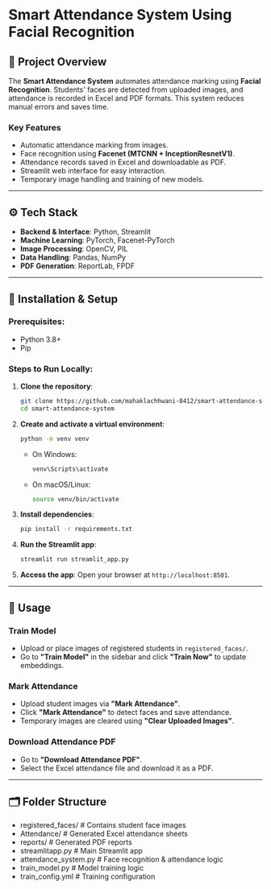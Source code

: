 # Smart Attendance System Using Facial Recognition

## 📖 Project Overview

The **Smart Attendance System** automates attendance marking using **Facial Recognition**. Students' faces are detected from uploaded images, and attendance is recorded in Excel and PDF formats. This system reduces manual errors and saves time.

### Key Features
- Automatic attendance marking from images.
- Face recognition using **Facenet (MTCNN + InceptionResnetV1)**.
- Attendance records saved in Excel and downloadable as PDF.
- Streamlit web interface for easy interaction.
- Temporary image handling and training of new models.

---

## ⚙️ Tech Stack

- **Backend & Interface**: Python, Streamlit  
- **Machine Learning**: PyTorch, Facenet-PyTorch  
- **Image Processing**: OpenCV, PIL  
- **Data Handling**: Pandas, NumPy  
- **PDF Generation**: ReportLab, FPDF  

---

## 🔧 Installation & Setup

### Prerequisites:
- Python 3.8+
- Pip

### Steps to Run Locally:

1. **Clone the repository**:
    ```bash
    git clone https://github.com/mahaklachhwani-0412/smart-attendance-system.git
    cd smart-attendance-system
    ```

2. **Create and activate a virtual environment**:
    ```bash
    python -m venv venv
    ```
    - On Windows:
      ```bash
      venv\Scripts\activate
      ```
    - On macOS/Linux:
      ```bash
      source venv/bin/activate
      ```

3. **Install dependencies**:
    ```bash
    pip install -r requirements.txt
    ```

4. **Run the Streamlit app**:
    ```bash
    streamlit run streamlit_app.py
    ```

5. **Access the app**:
    Open your browser at `http://localhost:8501`.

---

## 📸 Usage

### **Train Model**
- Upload or place images of registered students in `registered_faces/`.
- Go to **"Train Model"** in the sidebar and click **"Train Now"** to update embeddings.

### **Mark Attendance**
- Upload student images via **"Mark Attendance"**.
- Click **"Mark Attendance"** to detect faces and save attendance.
- Temporary images are cleared using **"Clear Uploaded Images"**.

### **Download Attendance PDF**
- Go to **"Download Attendance PDF"**.
- Select the Excel attendance file and download it as a PDF.

---

## 🗂️ Folder Structure
- registered_faces/           # Contains student face images
- Attendance/                 # Generated Excel attendance sheets
- reports/                    # Generated PDF reports
- streamlitapp.py             # Main Streamlit app
- attendance_system.py        # Face recognition & attendance logic
- train_model.py              # Model training logic
- train_config.yml            # Training configuration

